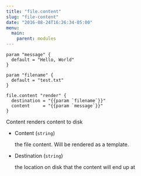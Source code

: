```yaml
---
title: "file.content"
slug: "file-content"
date: "2016-08-24T16:26:34-05:00"
menu:
  main:
    parent: modules
---
```


```hcl
param "message" {
  default = "Hello, World"
}

param "filename" {
  default = "test.txt"
}

file.content "render" {
  destination = "{{param `filename`}}"
  content     = "{{param `message`}}"
}
```

Content renders content to disk

- Content (`string`)

  the file content. Will be rendered as a template.   

- Destination (`string`)

  the location on disk that the content will end up at   


